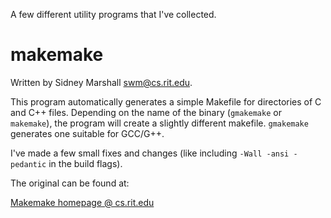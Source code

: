 A few different utility programs that I've collected.

makemake
========

Written by Sidney Marshall <swm@cs.rit.edu>.

This program automatically generates a simple Makefile for directories
of C and C++ files.  Depending on the name of the binary (`gmakemake` or
`makemake`), the program will create a slightly different makefile.
`gmakemake` generates one suitable for GCC/G++.

I've made a few small fixes and changes (like including
`-Wall -ansi -pedantic` in the build flags).

The original can be found at:

[Makemake homepage @ cs.rit.edu](http://www.cs.rit.edu/~swm/makemake/)
